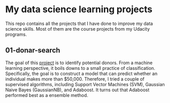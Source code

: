 # My data science learning projects

This repo contains all the projects that I have done to improve my data science skills. Most of them are the course projects from my Udacity programs.

## 01-donar-search
The goal of this [project](https://github.com/dingdl/ds-learning-projects/blob/master/01-donar-search/main.ipynb) is to identify potential donors. From a machine learning perspective, it boils downs to a small practice of classification. Specifically, the goal is to construct a model that can predict whether an individual makes more than $50,000. Therefore, I tried a couple of supervised algorithms, including Support Vector Machines (SVM), Gaussian Naive Bayes (GaussianNB), and Adaboost. It turns out that Adaboost performed best as a ensemble method.



